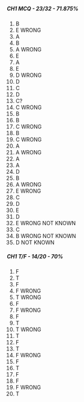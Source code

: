 ##### CH1 MCQ - 23/32 - 71.875%
1. B
2. E WRONG
3. A
4. B
5. A WRONG
6. E
7. A
8. E
9. D WRONG
10. D
11. C
12. D
13. C?
14. C WRONG
15. B
16. B
17. C WRONG
18. B
19. C WRONG
20. A
21. A WRONG
22. A
23. A
24. D
25. B
26. A WRONG
27. E WRONG
28. C
29. D
30. E
31. D
32. E WRONG NOT KNOWN
33. C
34. B WRONG NOT KNOWN
35. D NOT KNOWN


##### CH1 T/F - 14/20 - 70%
1. F
2. T
3. F
4. F WRONG
5. T WRONG
6. F
7. F WRONG
8. F
9. T
10. T WRONG
11. T
12. F
13. T
14. F WRONG
15. F
16. T
17. F
18. F
19. F WRONG
20. T